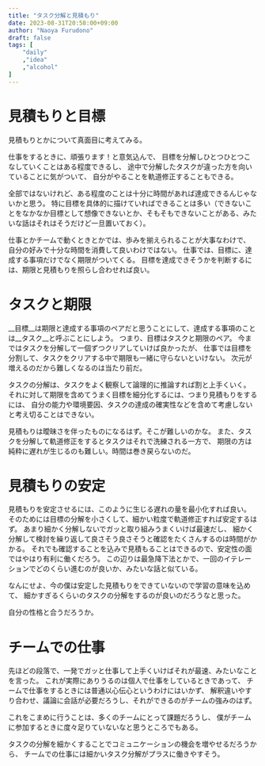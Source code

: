 ```yaml
---
title: "タスク分解と見積もり"
date: 2023-08-31T20:58:00+09:00
author: "Naoya Furudono"
draft: false
tags: [
    "daily"
    ,"idea"
    ,"alcohol"
]
---
```


# 見積もりと目標

見積もりとかについて真面目に考えてみる。

仕事をするときに、頑張ります！と意気込んで、
目標を分解しひとつひとつこなしていくことはある程度できるし、
途中で分解したタスクが違った方を向いていることに気がついて、
自分がやることを軌道修正することもできる。

全部ではないけれど、ある程度のことは十分に時間があれば達成できるんじゃないかと思う。
特に目標を具体的に描けていればできることは多い（できないことをなかなか目標として想像できないとか、そもそもできないことがある、みたいな話はそれはそうだけど一旦置いておく）。

仕事とかチームで動くときとかでは、歩みを揃えられることが大事なわけで、
自分の好みで十分な時間を消費して良いわけではない。
仕事では、目標に、達成する事項だけでなく期限がついてくる。
目標を達成できそうかを判断するには、期限と見積もりを照らし合わせれば良い。

# タスクと期限

__目標__は期限と達成する事項のペアだと思うことにして、達成する事項のことは__タスク__と呼ぶことにしよう。
つまり、目標はタスクと期限のペア。
今まではタスクを分解して一個ずつクリアしていけば良かったが、
仕事では目標を分割して、タスクをクリアする中で期限も一緒に守らないといけない。
次元が増えるのだから難しくなるのは当たり前だ。

タスクの分解は、タスクをよく観察して論理的に推論すれば割と上手くいく。
それに対して期限を含めてうまく目標を細分化するには、つまり見積もりをするには、
自分の能力や環境要因、タスクの達成の確実性などを含めて考慮しないと考え切ることはできない。

見積もりは曖昧さを伴ったものになるはず。そこが難しいのかな。
また、タスクを分解して軌道修正をするとタスクはそれで洗練される一方で、
期限の方は純粋に遅れが生じるのも難しい。時間は巻き戻らないのだ。

# 見積もりの安定

見積もりを安定させるには、このように生じる遅れの量を最小化すれば良い。
そのためには目標の分解を小さくして、細かい粒度で軌道修正すれば安定するはず。
あまり細かく分解しないでガッと取り組みうまくいけば最速だし、
細かく分解して検討を繰り返して良さそう良さそうと確認をたくさんするのは時間がかかる。
それでも確認することを込みで見積もることはできるので、安定性の面ではやはり有利に働くだろう。
この辺りは最急降下法とかで、一回のイテレーションでどのくらい進むのが良いか、みたいな話と似ている。

なんにせよ、今の僕は安定した見積もりをできていないので学習の意味を込めて、
細かすぎるくらいのタスクの分解をするのが良いのだろうなと思った。

自分の性格と合うだろうか。

# チームでの仕事

先ほどの段落で、一発でガッと仕事して上手くいけばそれが最速、みたいなことを言った。
これが実際にありうるのは個人で仕事をしているときであって、
チームで仕事をするときには普通以心伝心というわけにはいかず、
解釈違いやすり合わせ、議論に会話が必要だろうし、それができるのがチームの強みのはず。

これをこまめに行うことは、多くのチームにとって課題だろうし、
僕がチームに参加するときに度々足りていないなと思うところでもある。

タスクの分解を細かくすることでコミュニケーションの機会を増やせるだろうから、
チームでの仕事には細かいタスク分解がプラスに働きやすそう。

